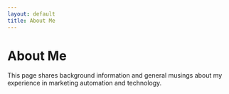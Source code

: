 ```yaml
---
layout: default
title: About Me
---
```


# About Me

This page shares background information and general musings about my experience in marketing automation and technology.
